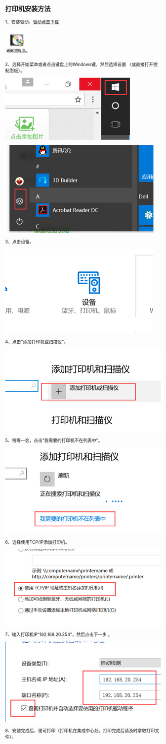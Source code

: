 ## 打印机安装方法

1、安装驱动。[驱动点击下载](http://work.lidig.com:8088/knowledge-base/wiki/blob/master/01%E6%96%B0%E6%89%8B%E6%8C%87%E5%8D%97/01%E9%80%9A%E7%94%A8%E7%9F%A5%E8%AF%86/assets/ADC225_265.exe  )

![d0](assets/d0.png)



2、选择开始菜单或者点击键盘上的Windows键，然后选择设置 （或直接打开控制面板）。

![d1](assets/d1.png)

![d1.1](assets/d1.1.png)





3、点击设备。

![d2](assets/d2.png)



4、点击“添加打印机或扫描仪”。

![d3](assets/d3.png)



5、稍等一会，点击“我需要的打印机不在列表中”。

![d4](assets/d4.png)



6、选择使用TCP/IP添加打印机。

![d5](assets/d5.png)



7、输入打印机IP“192.168.20.254”，然后点击下一步 。

![d6](assets/d6.png)



8、安装完成后，便可打印（打印机在集成中心处，打印完成后请及时拿取打印文件）。